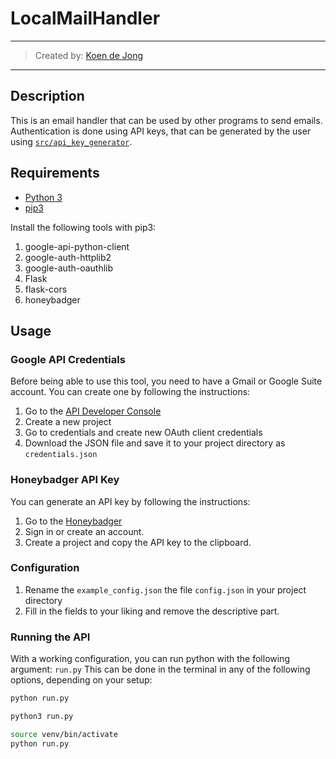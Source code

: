 # LocalMailHandler
___
> Created by: [Koen de Jong](https://www.koendejong.net)
___

## Description
This is an email handler that can be used by other programs to send emails. 
Authentication is done using API keys, that can be generated by the user using [`src/api_key_generator`](src/api_key_generator.py).


## Requirements
* [Python 3](https://www.python.org/downloads/)
* [pip3](https://pypi.org/project/pip/)

Install the following tools with pip3:
1. google-api-python-client
2. google-auth-httplib2
3. google-auth-oauthlib
4. Flask
5. flask-cors
6. honeybadger

## Usage

### Google API Credentials
Before being able to use this tool, you need to have a Gmail or Google Suite account.
You can create one by following the instructions:
1. Go to the [API Developer Console](https://console.cloud.google.com/apis/dashboard)
2. Create a new project
3. Go to credentials and create new OAuth client credentials
4. Download the JSON file and save it to your project directory as `credentials.json`

### Honeybadger API Key
You can generate an API key by following the instructions:
1. Go to the [Honeybadger](https://app.honeybadger.io/)
2. Sign in or create an account.
3. Create a project and copy the API key to the clipboard.

### Configuration
1. Rename the `example_config.json` the file `config.json` in your project directory
2. Fill in the fields to your liking and remove the descriptive part.


### Running the API
With a working configuration, you can run python with the following argument: `run.py`
This can be done in the terminal in any of the following options, depending on your setup:
```bash
python run.py

python3 run.py

source venv/bin/activate
python run.py
```